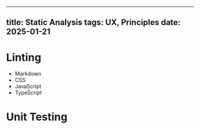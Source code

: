 ----
title: Static Analysis
tags: UX, Principles
date: 2025-01-21
---

# Linting

- Markdown
- CSS
- JavaScript
- TypeScript

# Unit Testing
